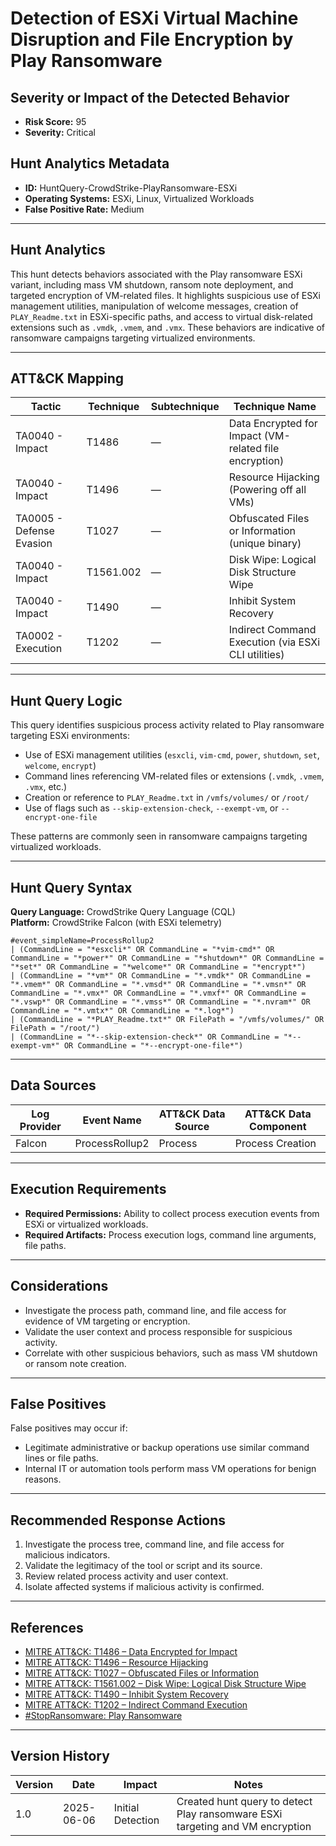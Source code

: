 # Detection of ESXi Virtual Machine Disruption and File Encryption by Play Ransomware

## Severity or Impact of the Detected Behavior
- **Risk Score:** 95
- **Severity:** Critical

## Hunt Analytics Metadata

- **ID:** HuntQuery-CrowdStrike-PlayRansomware-ESXi
- **Operating Systems:** ESXi, Linux, Virtualized Workloads
- **False Positive Rate:** Medium

---

## Hunt Analytics

This hunt detects behaviors associated with the Play ransomware ESXi variant, including mass VM shutdown, ransom note deployment, and targeted encryption of VM-related files. It highlights suspicious use of ESXi management utilities, manipulation of welcome messages, creation of `PLAY_Readme.txt` in ESXi-specific paths, and access to virtual disk-related extensions such as `.vmdk`, `.vmem`, and `.vmx`. These behaviors are indicative of ransomware campaigns targeting virtualized environments.

---

## ATT&CK Mapping

| Tactic                        | Technique   | Subtechnique | Technique Name                                            |
|-------------------------------|-------------|--------------|----------------------------------------------------------|
| TA0040 - Impact               | T1486       | —            | Data Encrypted for Impact (VM-related file encryption)    |
| TA0040 - Impact               | T1496       | —            | Resource Hijacking (Powering off all VMs)                |
| TA0005 - Defense Evasion      | T1027       | —            | Obfuscated Files or Information (unique binary)           |
| TA0040 - Impact               | T1561.002   | —            | Disk Wipe: Logical Disk Structure Wipe                   |
| TA0040 - Impact               | T1490       | —            | Inhibit System Recovery                                  |
| TA0002 - Execution            | T1202       | —            | Indirect Command Execution (via ESXi CLI utilities)      |

---

## Hunt Query Logic

This query identifies suspicious process activity related to Play ransomware targeting ESXi environments:

- Use of ESXi management utilities (`esxcli`, `vim-cmd`, `power`, `shutdown`, `set`, `welcome`, `encrypt`)
- Command lines referencing VM-related files or extensions (`.vmdk`, `.vmem`, `.vmx`, etc.)
- Creation or reference to `PLAY_Readme.txt` in `/vmfs/volumes/` or `/root/`
- Use of flags such as `--skip-extension-check`, `--exempt-vm`, or `--encrypt-one-file`

These patterns are commonly seen in ransomware campaigns targeting virtualized workloads.

---

## Hunt Query Syntax

**Query Language:** CrowdStrike Query Language (CQL)  
**Platform:** CrowdStrike Falcon (with ESXi telemetry)

```fql
#event_simpleName=ProcessRollup2  
| (CommandLine = "*esxcli*" OR CommandLine = "*vim-cmd*" OR CommandLine = "*power*" OR CommandLine = "*shutdown*" OR CommandLine = "*set*" OR CommandLine = "*welcome*" OR CommandLine = "*encrypt*")  
| (CommandLine = "*vm*" OR CommandLine = "*.vmdk*" OR CommandLine = "*.vmem*" OR CommandLine = "*.vmsd*" OR CommandLine = "*.vmsn*" OR CommandLine = "*.vmx*" OR CommandLine = "*.vmxf*" OR CommandLine = "*.vswp*" OR CommandLine = "*.vmss*" OR CommandLine = "*.nvram*" OR CommandLine = "*.vmtx*" OR CommandLine = "*.log*")  
| (CommandLine = "*PLAY_Readme.txt*" OR FilePath = "/vmfs/volumes/" OR FilePath = "/root/")  
| (CommandLine = "*--skip-extension-check*" OR CommandLine = "*--exempt-vm*" OR CommandLine = "*--encrypt-one-file*")
```

---

## Data Sources

| Log Provider | Event Name       | ATT&CK Data Source  | ATT&CK Data Component  |
|--------------|------------------|---------------------|------------------------|
| Falcon       | ProcessRollup2   | Process             | Process Creation       |

---

## Execution Requirements

- **Required Permissions:** Ability to collect process execution events from ESXi or virtualized workloads.
- **Required Artifacts:** Process execution logs, command line arguments, file paths.

---

## Considerations

- Investigate the process path, command line, and file access for evidence of VM targeting or encryption.
- Validate the user context and process responsible for suspicious activity.
- Correlate with other suspicious behaviors, such as mass VM shutdown or ransom note creation.

---

## False Positives

False positives may occur if:
- Legitimate administrative or backup operations use similar command lines or file paths.
- Internal IT or automation tools perform mass VM operations for benign reasons.

---

## Recommended Response Actions

1. Investigate the process tree, command line, and file access for malicious indicators.
2. Validate the legitimacy of the tool or script and its source.
3. Review related process activity and user context.
4. Isolate affected systems if malicious activity is confirmed.

---

## References

- [MITRE ATT&CK: T1486 – Data Encrypted for Impact](https://attack.mitre.org/techniques/T1486/)
- [MITRE ATT&CK: T1496 – Resource Hijacking](https://attack.mitre.org/techniques/T1496/)
- [MITRE ATT&CK: T1027 – Obfuscated Files or Information](https://attack.mitre.org/techniques/T1027/)
- [MITRE ATT&CK: T1561.002 – Disk Wipe: Logical Disk Structure Wipe](https://attack.mitre.org/techniques/T1561/002/)
- [MITRE ATT&CK: T1490 – Inhibit System Recovery](https://attack.mitre.org/techniques/T1490/)
- [MITRE ATT&CK: T1202 – Indirect Command Execution](https://attack.mitre.org/techniques/T1202/)
- [#StopRansomware: Play Ransomware](https://www.cisa.gov/news-events/cybersecurity-advisories/aa23-352a)

---

## Version History

| Version | Date       | Impact            | Notes                                                                                      |
|---------|------------|-------------------|--------------------------------------------------------------------------------------------|
| 1.0     | 2025-06-06 | Initial Detection | Created hunt query to detect Play ransomware ESXi targeting and VM encryption               |
